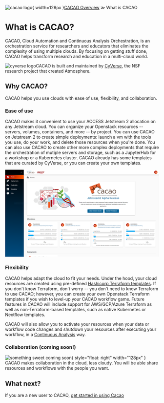 ![cacao logo](images/cacao-logo.png){ width=128px }[CACAO Overview](overview.md) &gg; What is CACAO

# What is CACAO?

CACAO, Cloud Automation and Continuous Analysis Orchestration, is an orchestration service for researchers and educators that eliminates the complexity of using multiple clouds. By focusing on getting stuff done, CACAO helps transform research and education in a multi-cloud world.

![cyverse logo](images/cyverse-globe_dark-blue_64x54.png)CACAO is built and maintained by [CyVerse](https://www.cyverse.org), the NSF research project that created Atmosphere.

## Why CACAO?

CACAO helps you use clouds with ease of use, flexibility, and collaboration.

### Ease of use

CACAO makes it convenient to use your ACCESS Jetstream 2 allocation on any Jetstream cloud. You can organize your Openstack resources -- servers, volumes, containers, and more -- by project. You can use CACAO on Jetstream 2 to create simple deployments: launch a vm with the tools you use, do your work, and delete those resources when you're done. You can also use CACAO to create other more complex deployments that require the orchestration of mutiple servers and storage, such as a JupyterHub for a workshop or a Kubernetes cluster. CACAO already has some templates that are curated by CyVerse, or you can create your own templates.

![cacao home dashboard](images/home-dashboard.png)

### Flexibility

CACAO helps adapt the cloud to fit your needs. Under the hood, your cloud resources are created using pre-defined [Hashicorp Terraform templates](https://www.terraform.io/intro/index.html). If you don't know Terraform, don't worry -- you don't need to know Terraform to use CACAO; however, you can create your own Openstack Terraform templates if you wish to level-up your CACAO workflow game. Future features in CACAO will include support for AWS/GCP/Azure Terraform as well as non-Terraform-based templates, such as native Kubernetes or Nextflow templates.

CACAO will also allow you to activate your resources when your data or workflow code changes and shutdown your resources after executing your workflow, in a [Continuous Analysis](https://github.com/greenelab/continuous_analysis) way.

### Collaboration (coming soon!)

![something sweet coming soon](images/SweetA.png){ style="float: right" width="128px" } CACAO makes collaboration in the cloud, less cloudy. You will be able share resources and workflows with the people you want. 

## What next?

If you are a new user to CACAO, [get started in using Cacao](getting_started.md)